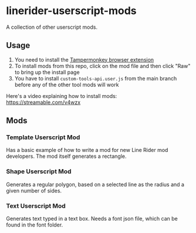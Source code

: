 # linerider-userscript-mods

A collection of other userscript mods.

## Usage

1. You need to install the [Tampermonkey browser extension](https://tampermonkey.net/)
2. To install mods from this repo, click on the mod file and then click "Raw" to bring up the install page
3. You have to install `custom-tools-api.user.js` from the main branch before any of the other tool mods will work

Here's a video explaining how to install mods: https://streamable.com/v4wzx

## Mods

### Template Userscript Mod

Has a basic example of how to write a mod for new Line Rider mod developers. The mod itself generates a rectangle.

### Shape Userscript Mod

Generates a regular polygon, based on a selected line as the radius and a given number of sides.

### Text Userscript Mod

Generates text typed in a text box. Needs a font json file, which can be found in the font folder.
